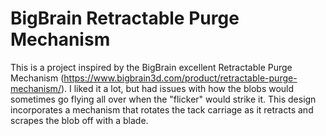 # BigBrain Retractable Purge Mechanism

This is a project inspired by the BigBrain excellent Retractable Purge Mechanism (https://www.bigbrain3d.com/product/retractable-purge-mechanism/). I liked it a lot, but had issues with how the blobs would sometimes go flying all over when the "flicker" would strike it. This design incorporates a mechanism that rotates the tack carriage as it retracts and scrapes the blob off with a blade.
